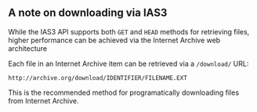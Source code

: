 ## A note on downloading via IAS3

While the IAS3 API supports both `GET` and `HEAD` methods for retrieving files, higher performance can be achieved via the Internet Archive web architecture

Each file in an Internet Archive item can be retrieved via a `/download/` URL:

    http://archive.org/download/IDENTIFIER/FILENAME.EXT

This is the recommended method for programatically downloading files from Internet Archive.
